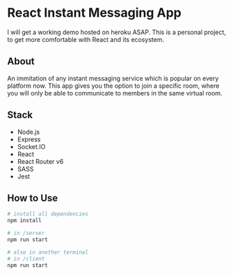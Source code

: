 # React Instant Messaging App

I will get a working demo hosted on heroku ASAP.
This is a personal project, to get more comfortable with React and its ecosystem.

## About

An immitation of any instant messaging service which is popular on every platform now. This app gives you the option to join a specific room, where you will only be able to communicate to members in the same virtual room.

## Stack

- Node.js
- Express
- Socket.IO
- React
- React Router v6
- SASS
- Jest

## How to Use

```bash
# install all dependencies
npm install

# in /server
npm run start

# also in another terminal
# in /client
npm run start
```
